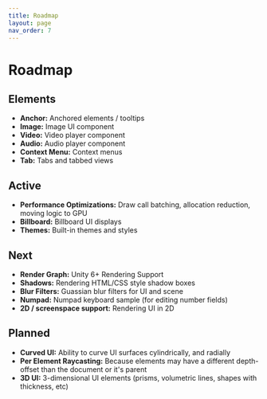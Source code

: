 ```yaml
---
title: Roadmap
layout: page
nav_order: 7
---
```


# Roadmap

## Elements
- __Anchor:__ Anchored elements / tooltips
- __Image:__ Image UI component
- __Video:__ Video player component
- __Audio:__ Audio player component
- __Context Menu:__ Context menus
- __Tab:__ Tabs and tabbed views

## Active
- __Performance Optimizations:__ Draw call batching, allocation reduction, moving logic to GPU
- __Billboard:__ Billboard UI displays
- __Themes:__ Built-in themes and styles

## Next
- __Render Graph:__ Unity 6+ Rendering Support
- __Shadows:__ Rendering HTML/CSS style shadow boxes
- __Blur Filters:__ Guassian blur filters for UI and scene
- __Numpad:__ Numpad keyboard sample (for editing number fields)
- __2D / screenspace support:__ Rendering UI in 2D

## Planned
- __Curved UI:__ Ability to curve UI surfaces cylindrically, and radially
- __Per Element Raycasting:__ Because elements may have a different depth-offset than the document or it's parent
- __3D UI:__ 3-dimensional UI elements (prisms, volumetric lines, shapes with thickness, etc)
